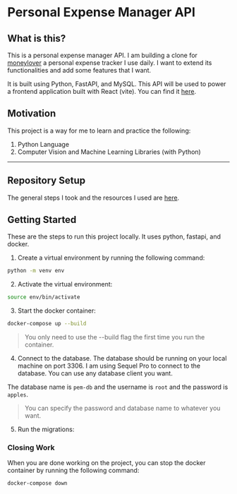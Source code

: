 # Personal Expense Manager API

## What is this? 

This is a personal expense manager API. I am building a clone for [moneylover](https://moneylover.me/) a personal expense tracker I use daily. I want to extend its functionalities and add some features that I want. 

It is built using Python, FastAPI, and MySQL. This API will be used to power a frontend application built with React (vite). You can find it [here](https://github.com/hzburki/pem-client).

## Motivation

This project is a way for me to learn and practice the following:

1. Python Language
2. Computer Vision and Machine Learning Libraries (with Python)

***

## Repository Setup
The general steps I took and the resources I used are [here](./docs/setup.md).

## Getting Started
These are the steps to run this project locally. It uses python, fastapi, and docker.

1. Create a virtual environment by running the following command:
```bash
python -m venv env
```

2. Activate the virtual environment:
```bash
source env/bin/activate
``` 

3. Start the docker container:
```bash
docker-compose up --build
```
> You only need to use the --build flag the first time you run the container.

4. Connect to the database.
The database should be running on your local machine on port 3306. I am using Sequel Pro to connect to the database. You can use any database client you want.

The database name is `pem-db` and the username is `root` and the password is `apples`.
> You can specify the password and database name to whatever you want.

5. Run the migrations:

### Closing Work
When you are done working on the project, you can stop the docker container by running the following command:
```bash
docker-compose down
```
